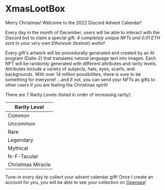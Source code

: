 #  XmasLootBox

Merry Christmas!
Welcome to the 2022 Discord Advent Calendar!

Every day in the month of December, users will be able to interact with the Discord bot to claim a special gift: *4 completely unique NFTs and 0.01 ETH sent to your very own Ethereum (testnet) wallet!*

Every gift's artwork will be procedurally generated and created by an AI program (Dalle-2) that translates natural language text into images.
Each NFT will be randomly generated with different attributes and rarity levels.
Attributes include a variety of subjects, hats, eyes, scarfs, and backgrounds.
With over 14 million possibilities, there is sure to be something for everyone!
...and if not, you can send your NFTs as gifts to other users if you are feeling the Christmas spirit!

There are 7 Rarity Levels (listed in order of increasing rarity):

| Rarity Level      |
| -----------       |
| Common            |
| Uncommon          |
| Rare              |
| Legendary         |
| Mythical          |
| N-F-Tacular       |
| Christmas Miracle |

Tune-in every day to collect your advent calendar gift!
Once I create an account for you, you will be able to see your collection on [Opensea](https://testnets.opensea.io/collection/xmaslootbox)!
